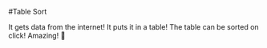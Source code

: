 #Table Sort

It gets data from the internet! It puts it in a table! The table can be sorted on click! Amazing! :rainbow:
